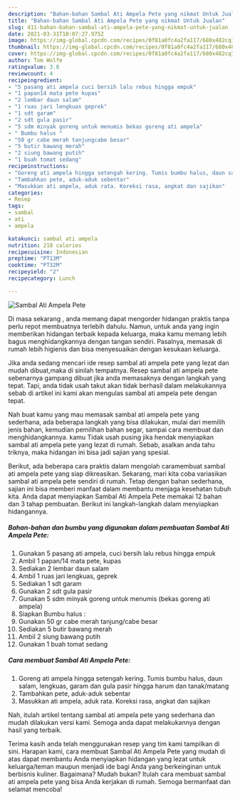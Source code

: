 ```yaml
---
description: "Bahan-bahan Sambal Ati Ampela Pete yang nikmat Untuk Jualan"
title: "Bahan-bahan Sambal Ati Ampela Pete yang nikmat Untuk Jualan"
slug: 411-bahan-bahan-sambal-ati-ampela-pete-yang-nikmat-untuk-jualan
date: 2021-03-31T10:07:27.975Z
image: https://img-global.cpcdn.com/recipes/0f81a0fc4a2fa117/680x482cq70/sambal-ati-ampela-pete-foto-resep-utama.jpg
thumbnail: https://img-global.cpcdn.com/recipes/0f81a0fc4a2fa117/680x482cq70/sambal-ati-ampela-pete-foto-resep-utama.jpg
cover: https://img-global.cpcdn.com/recipes/0f81a0fc4a2fa117/680x482cq70/sambal-ati-ampela-pete-foto-resep-utama.jpg
author: Tom Wolfe
ratingvalue: 3.8
reviewcount: 4
recipeingredient:
- "5 pasang ati ampela cuci bersih lalu rebus hingga empuk"
- "1 papan14 mata pete kupas"
- "2 lembar daun salam"
- "1 ruas jari lengkuas geprek"
- "1 sdt garam"
- "2 sdt gula pasir"
- "5 sdm minyak goreng untuk menumis bekas goreng ati ampela"
- " Bumbu halus "
- "50 gr cabe merah tanjungcabe besar"
- "5 butir bawang merah"
- "2 siung bawang putih"
- "1 buah tomat sedang"
recipeinstructions:
- "Goreng ati ampela hingga setengah kering. Tumis bumbu halus, daun salam, lengkuas, garam dan gula pasir hingga harum dan tanak/matang"
- "Tambahkan pete, aduk-aduk sebentar"
- "Masukkan ati ampela, aduk rata. Koreksi rasa, angkat dan sajikan"
categories:
- Resep
tags:
- sambal
- ati
- ampela

katakunci: sambal ati ampela 
nutrition: 218 calories
recipecuisine: Indonesian
preptime: "PT13M"
cooktime: "PT32M"
recipeyield: "2"
recipecategory: Lunch

---
```



![Sambal Ati Ampela Pete](https://img-global.cpcdn.com/recipes/0f81a0fc4a2fa117/680x482cq70/sambal-ati-ampela-pete-foto-resep-utama.jpg)

Di masa  sekarang , anda memang dapat mengorder hidangan praktis tanpa perlu repot membuatnya terlebih dahulu. Namun, untuk anda yang ingin memberikan hidangan terbaik kepada keluarga, maka kamu memang lebih bagus menghidangkannya dengan tangan sendiri. Pasalnya, memasak di rumah lebih higienis dan bisa menyesuaikan dengan kesukaan keluarga.

Jika anda sedang mencari ide resep sambal ati ampela pete yang lezat dan mudah dibuat,maka di sinilah tempatnya. Resep sambal ati ampela pete  sebenarnya gampang dibuat jika anda memasaknya dengan langkah yang tepat. Tapi, anda tidak usah takut akan tidak berhasil dalam melakukannya 
sebab di artikel ini kami akan mengulas sambal ati ampela pete dengan tepat.  



Nah buat kamu yang mau memasak sambal ati ampela pete yang sederhana, ada beberapa langkah yang bisa dilakukan, mulai dari memilih jenis bahan, kemudian pemilihan bahan segar, sampai cara membuat dan menghidangkannya. kamu Tidak usah pusing jika hendak menyiapkan sambal ati ampela pete yang lezat di rumah. Sebab, asalkan anda  tahu triknya, maka hidangan ini bisa jadi sajian yang spesial.

Berikut, ada beberapa cara praktis  dalam mengolah caramembuat sambal ati ampela pete yang siap dikreasikan. Sekarang, mari kita coba variasikan sambal ati ampela pete sendiri di rumah. Tetap dengan bahan sederhana, sajian ini bisa memberi manfaat dalam membantu menjaga kesehatan tubuh kita. Anda dapat menyiapkan Sambal Ati Ampela Pete memakai 12 bahan dan 3 tahap pembuatan. Berikut ini langkah-langkah dalam menyiapkan hidangannya.

<!--inarticleads1-->

##### Bahan-bahan dan bumbu yang digunakan dalam pembuatan Sambal Ati Ampela Pete:

1. Gunakan 5 pasang ati ampela, cuci bersih lalu rebus hingga empuk
1. Ambil 1 papan/14 mata pete, kupas
1. Sediakan 2 lembar daun salam
1. Ambil 1 ruas jari lengkuas, geprek
1. Sediakan 1 sdt garam
1. Gunakan 2 sdt gula pasir
1. Gunakan 5 sdm minyak goreng untuk menumis (bekas goreng ati ampela)
1. Siapkan  Bumbu halus :
1. Gunakan 50 gr cabe merah tanjung/cabe besar
1. Sediakan 5 butir bawang merah
1. Ambil 2 siung bawang putih
1. Gunakan 1 buah tomat sedang




<!--inarticleads2-->

##### Cara membuat Sambal Ati Ampela Pete:

1. Goreng ati ampela hingga setengah kering. Tumis bumbu halus, daun salam, lengkuas, garam dan gula pasir hingga harum dan tanak/matang
1. Tambahkan pete, aduk-aduk sebentar
1. Masukkan ati ampela, aduk rata. Koreksi rasa, angkat dan sajikan




Nah, itulah artikel tentang  sambal ati ampela pete  yang sederhana dan mudah dilakukan versi kami. Semoga anda dapat melakukannya dengan hasil yang terbaik. 

Terima kasih anda telah menggunakan resep yang tim kami tampilkan di sini. Harapan kami, cara membuat  Sambal Ati Ampela Pete yang mudah di atas dapat membantu Anda menyiapkan hidangan yang lezat untuk keluarga/teman maupun menjadi ide bagi Anda yang berkeinginan untuk berbisnis kuliner. Bagaimana? Mudah bukan? Itulah cara membuat sambal ati ampela pete yang bisa Anda kerjakan di rumah. Semoga bermanfaat dan selamat mencoba!

